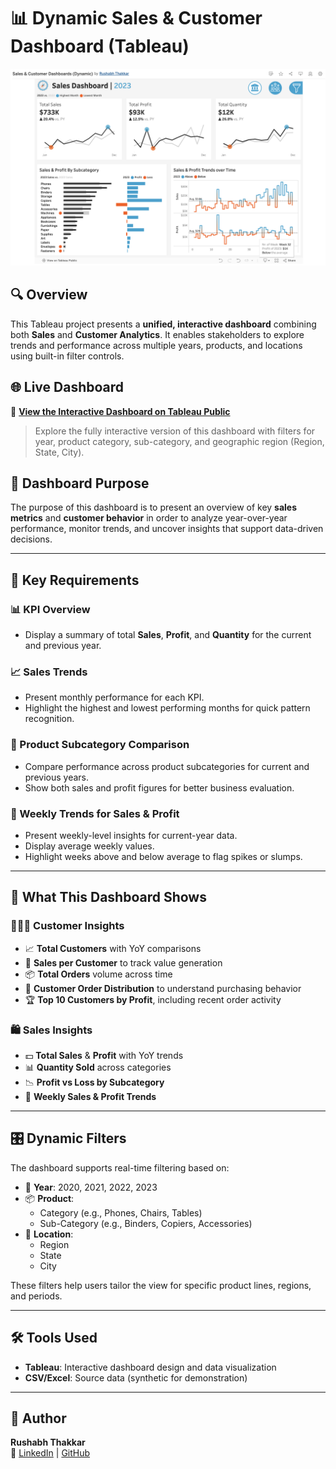 # 📊 Dynamic Sales & Customer Dashboard (Tableau)

![Dashboard Preview](full_dashboard_2023.png)

## 🔍 Overview
This Tableau project presents a **unified, interactive dashboard** combining both **Sales** and **Customer Analytics**. It enables stakeholders to explore trends and performance across multiple years, products, and locations using built-in filter controls.

## 🌐 Live Dashboard

🔗 [**View the Interactive Dashboard on Tableau Public**](https://public.tableau.com/app/profile/rushabh.thakkar4310/viz/SalesCustomerDashboardsDynamic_17477185462510/CustomerDashboard)

> Explore the fully interactive version of this dashboard with filters for year, product category, sub-category, and geographic region (Region, State, City).

## 🎯 Dashboard Purpose
The purpose of this dashboard is to present an overview of key **sales metrics** and **customer behavior** in order to analyze year-over-year performance, monitor trends, and uncover insights that support data-driven decisions.

---

## 📌 Key Requirements

### 📊 KPI Overview
- Display a summary of total **Sales**, **Profit**, and **Quantity** for the current and previous year.

### 📈 Sales Trends
- Present monthly performance for each KPI.
- Highlight the highest and lowest performing months for quick pattern recognition.

### 🧩 Product Subcategory Comparison
- Compare performance across product subcategories for current and previous years.
- Show both sales and profit figures for better business evaluation.

### 📅 Weekly Trends for Sales & Profit
- Present weekly-level insights for current-year data.
- Display average weekly values.
- Highlight weeks above and below average to flag spikes or slumps.

---

## 🧠 What This Dashboard Shows

### 🧑‍🤝‍🧑 Customer Insights
- 📈 **Total Customers** with YoY comparisons
- 💸 **Sales per Customer** to track value generation
- 📦 **Total Orders** volume across time
- 🧱 **Customer Order Distribution** to understand purchasing behavior
- 🏆 **Top 10 Customers by Profit**, including recent order activity

### 🛍️ Sales Insights
- 💵 **Total Sales** & **Profit** with YoY trends
- 📊 **Quantity Sold** across categories
- 📉 **Profit vs Loss by Subcategory**
- 📆 **Weekly Sales & Profit Trends**

---

## 🎛️ Dynamic Filters
The dashboard supports real-time filtering based on:

- 📅 **Year**: 2020, 2021, 2022, 2023
- 📦 **Product**:
  - Category (e.g., Phones, Chairs, Tables)
  - Sub-Category (e.g., Binders, Copiers, Accessories)
- 📍 **Location**:
  - Region
  - State
  - City

These filters help users tailor the view for specific product lines, regions, and periods.

---

## 🛠️ Tools Used
- **Tableau**: Interactive dashboard design and data visualization
- **CSV/Excel**: Source data (synthetic for demonstration)

---

## 👤 Author

**Rushabh Thakkar**  
🔗 [LinkedIn](https://www.linkedin.com/in/rushabhthakkar) | [GitHub](https://github.com/rushabh1605)
